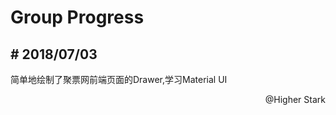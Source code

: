 Group Progress
==============

## \# 2018/07/03

简单地绘制了聚票网前端页面的Drawer,学习Material UI  
<p align="right">@Higher Stark</p>
